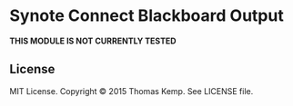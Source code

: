 # Synote Connect Blackboard Output

 **THIS MODULE IS NOT CURRENTLY TESTED**

## License
MIT License. Copyright © 2015 Thomas Kemp. See LICENSE file.
